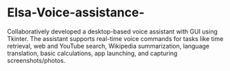 # Elsa-Voice-assistance-
Collaboratively developed a desktop-based voice assistant with GUI using Tkinter. The assistant supports real-time voice commands for tasks like time retrieval, web and YouTube search, Wikipedia summarization, language translation, basic calculations, app launching, and capturing screenshots/photos.
